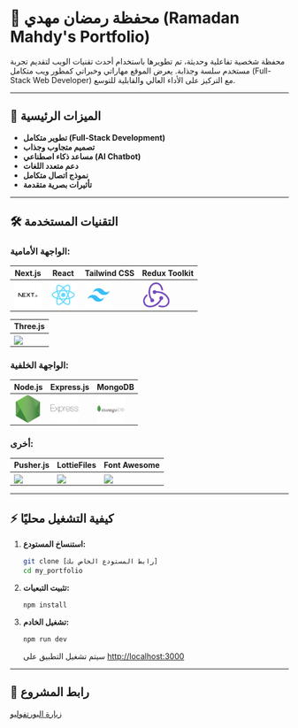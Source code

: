 # 🚀 محفظة رمضان مهدي (Ramadan Mahdy's Portfolio)

محفظة شخصية تفاعلية وحديثة، تم تطويرها باستخدام أحدث تقنيات الويب لتقديم تجربة مستخدم سلسة وجذابة. يعرض الموقع مهاراتي وخبراتي كمطور ويب متكامل (Full-Stack Web Developer) مع التركيز على الأداء العالي والقابلية للتوسع.

---

## 🌟 الميزات الرئيسية

- **تطوير متكامل (Full-Stack Development)**
- **تصميم متجاوب وجذاب**  
- **مساعد ذكاء اصطناعي (AI Chatbot)**
- **دعم متعدد اللغات**
- **نموذج اتصال متكامل**
- **تأثيرات بصرية متقدمة**

---

## 🛠️ التقنيات المستخدمة

### الواجهة الأمامية:
| Next.js | React | Tailwind CSS | Redux Toolkit |
|---------|-------|--------------|---------------|
| [<img src="https://raw.githubusercontent.com/github/explore/main/topics/nextjs/nextjs.png" width="50" align="center"/>](https://nextjs.org) | [<img src="https://raw.githubusercontent.com/github/explore/main/topics/react/react.png" width="50" align="center"/>](https://react.dev) | [<img src="https://raw.githubusercontent.com/github/explore/main/topics/tailwind/tailwind.png" width="50" align="center"/>](https://tailwindcss.com) | [<img src="https://raw.githubusercontent.com/github/explore/main/topics/redux/redux.png" width="50" align="center"/>](https://redux.js.org) |

| Three.js |
|----------|
| [<img src="https://threejs.org/files/favicon.ico" width="50" align="center"/>](https://threejs.org) |

### الواجهة الخلفية:
| Node.js | Express.js | MongoDB |
|---------|------------|---------|
| [<img src="https://raw.githubusercontent.com/github/explore/main/topics/nodejs/nodejs.png" width="50" align="center"/>](https://nodejs.org) | [<img src="https://raw.githubusercontent.com/github/explore/main/topics/express/express.png" width="50" align="center"/>](https://expressjs.com) | [<img src="https://raw.githubusercontent.com/github/explore/main/topics/mongodb/mongodb.png" width="50" align="center"/>](https://www.mongodb.com) |

### أخرى:
| Pusher.js | LottieFiles | Font Awesome |
|-----------|------------|--------------|
| [<img src="https://avatars.githubusercontent.com/u/73999?s=200&v=4" width="50" align="center"/>](https://pusher.com) | [<img src="https://lottiefiles.com/static/favicon.ico" width="50" align="center"/>](https://lottiefiles.com) | [<img src="https://raw.githubusercontent.com/FortAwesome/Font-Awesome/master/svgs/brands/font-awesome.svg" width="50" align="center"/>](https://fontawesome.com) |

---

## ⚡ كيفية التشغيل محليًا

1.  **استنساخ المستودع:**
    ```bash
    git clone [رابط المستودع الخاص بك]
    cd my_portfolio
    ```
2.  **تثبيت التبعيات:**
    ```bash
    npm install
    ```
3.  **تشغيل الخادم:**
    ```bash
    npm run dev
    ```
    سيتم تشغيل التطبيق على [http://localhost:3000](http://localhost:3000)

---

## 🔗 رابط المشروع

[زيارة البورتفوليو](https://ramadan-three.vercel.app/)
